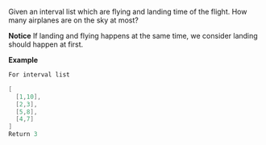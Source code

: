 Given an interval list which are flying and landing time of the flight. How many airplanes are on the sky at most?

**Notice**
If landing and flying happens at the same time, we consider landing should happen at first.

**Example**
```java
For interval list

[
  [1,10],
  [2,3],
  [5,8],
  [4,7]
]
Return 3
```
